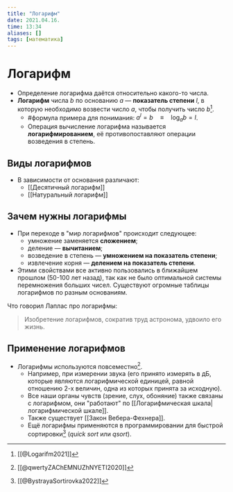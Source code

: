 ```yaml
---
title: "Логарифм"
date: 2021.04.16.
time: 13:34
aliases: []
tags: [математика]
---
```


# Логарифм

- Определение логарифма даётся относительно какого-то числа. 
- **Логарифм** числа $b$ по основанию $a$ — **показатель степени** $l$, в которую необходимо возвести число $a$, чтобы получить число $b$[^1].
	- #формула примера для понимания: $a^l=b \quad \equiv \quad \log_a b = l$.
	- Операция вычисление логарифма называется **логарифмированием**, её противопоставляют операции возведения в степень.

## Виды логарифмов

- В зависимости от основания различают:
	- [[Десятичный логарифм]]
	- [[Натуральный логарифм]]

## Зачем нужны логарифмы

- При переходе в "мир логарифмов" происходит следующее:
	- умножение заменяется **сложением**;
	- деление — **вычитанием**;
	- возведение в степень — **умножением на показатель степени**;
	- извлечение корня — **делением на показатель степени**. 
- Этими свойствами все активно пользовались в ближайшем прошлом (50-100 лет назад), так как не было оптимальной системы перемножения больших чисел. Существуют огромные таблицы логарифмов по разным основаниям.

Что говорил Лаплас про логарифмы:

> Изобретение логарифмов, сократив труд астронома, удвоило его жизнь.

## Применение логарифмов

- Логарифмы используются повсеместно[^2].
	- Например, при измерении звука (его принято измерять в дБ, которые являются логарифмической единицей, равной отношению 2-х величин, одна из которых принята за исходную).
	- Все наши органы чувств (зрение, слух, обоняние) также связаны с логарифмом, они "работают" по [[Логарифмическая шкала|логарифмической шкале]].
	- Также существует [[Закон Вебера-Фехнера]].
	- Ещё логарифмы применяются в программировании для быстрой сортировки[^3] (*quick sort* или *qsort*).

[^1]: [[@Logarifm2021]]
[^2]: [[@qwertyZAChEMNUZhNYETI2020]]
[^3]: [[@BystrayaSortirovka2022]]